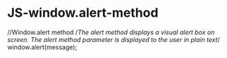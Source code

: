 # JS-window.alert-method

//Window.alert method
/*The alert method displays a visual alert box on screen. The alert method parameter is displayed to the user in
plain text*/
window.alert(message);
